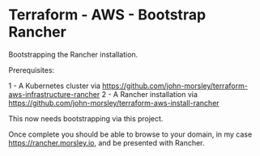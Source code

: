 # Terraform - AWS - Bootstrap Rancher

Bootstrapping the Rancher installation.

Prerequisites:

1 - A Kubernetes cluster via https://github.com/john-morsley/terraform-aws-infrastructure-rancher
2 - A Rancher installation via  https://github.com/john-morsley/terraform-aws-install-rancher

This now needs bootstrapping via this project.

Once complete you should be able to browse to your domain, in my case https://rancher.morsley.io, and be presented with Rancher.